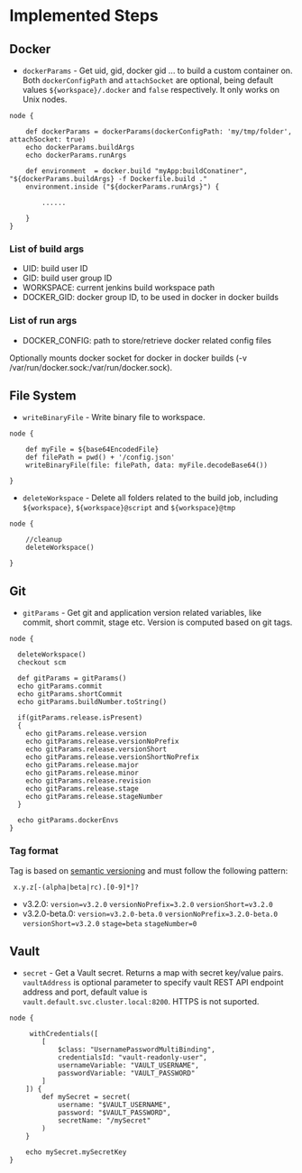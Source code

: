 # Implemented Steps

## Docker

* `dockerParams` - Get uid, gid, docker gid ... to build a custom container on. Both `dockerConfigPath` and `attachSocket` are optional, being default values `${workspace}/.docker` and `false` respectively. It only works on Unix nodes.

```
node {

    def dockerParams = dockerParams(dockerConfigPath: 'my/tmp/folder', attachSocket: true)
    echo dockerParams.buildArgs
    echo dockerParams.runArgs
    
    def environment  = docker.build "myApp:buildConatiner", "${dockerParams.buildArgs} -f Dockerfile.build ."
    environment.inside ("${dockerParams.runArgs}") {
    
        ......
    
    }
}

```

### List of build args

* UID: build user ID 
* GID: build user group ID
* WORKSPACE: current jenkins build workspace path
* DOCKER_GID: docker group ID, to be used in docker in docker builds

### List of run args

* DOCKER_CONFIG: path to store/retrieve docker related config files

Optionally mounts docker socket for docker in docker builds (-v /var/run/docker.sock:/var/run/docker.sock).

## File System

* `writeBinaryFile` - Write binary file to workspace.

```
node {

    def myFile = ${base64EncodedFile}
    def filePath = pwd() + '/config.json'
    writeBinaryFile(file: filePath, data: myFile.decodeBase64())

}
```

* `deleteWorkspace` - Delete all folders related to the build job, including `${workspace}`, `${workspace}@script` and `${workspace}@tmp`

```
node {

    //cleanup
    deleteWorkspace()

}
```

## Git

* `gitParams` - Get git and application version related variables, like commit, short commit, stage etc. Version is computed based on git tags.

```
node {

  deleteWorkspace()
  checkout scm
  
  def gitParams = gitParams()
  echo gitParams.commit
  echo gitParams.shortCommit
  echo gitParams.buildNumber.toString()

  if(gitParams.release.isPresent)
  {
    echo gitParams.release.version
    echo gitParams.release.versionNoPrefix
    echo gitParams.release.versionShort
    echo gitParams.release.versionShortNoPrefix
    echo gitParams.release.major
    echo gitParams.release.minor
    echo gitParams.release.revision
    echo gitParams.release.stage
    echo gitParams.release.stageNumber
  }
  
  echo gitParams.dockerEnvs
}

```

### Tag format

Tag is based on [semantic versioning](http://semver.org/) and must follow the following pattern:

` x.y.z[-(alpha|beta|rc).[0-9]*]?`

* v3.2.0: `version=v3.2.0` `versionNoPrefix=3.2.0` `versionShort=v3.2.0`
* v3.2.0-beta.0: `version=v3.2.0-beta.0` `versionNoPrefix=3.2.0-beta.0` `versionShort=v3.2.0` `stage=beta` `stageNumber=0`

## Vault

* `secret` - Get a Vault secret. Returns a map with secret key/value pairs. `vaultAddress` is optional parameter to specify vault REST API endpoint address and port, default value is `vault.default.svc.cluster.local:8200`. HTTPS is not suported.

```
node {

     withCredentials([
        [
            $class: "UsernamePasswordMultiBinding",
            credentialsId: "vault-readonly-user",
            usernameVariable: "VAULT_USERNAME",
            passwordVariable: "VAULT_PASSWORD"
        ]
    ]) {
        def mySecret = secret(
            username: "$VAULT_USERNAME",
            password: "$VAULT_PASSWORD",
            secretName: "/mySecret"
        )
    }
    
    echo mySecret.mySecretKey
}
```

